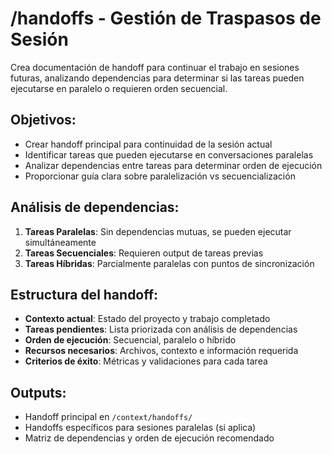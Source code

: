  # /handoffs - Gestión de Traspasos de Sesión

Crea documentación de handoff para continuar el trabajo en sesiones futuras, analizando dependencias para determinar si las tareas pueden ejecutarse en paralelo o requieren orden secuencial.

## Objetivos:
- Crear handoff principal para continuidad de la sesión actual
- Identificar tareas que pueden ejecutarse en conversaciones paralelas
- Analizar dependencias entre tareas para determinar orden de ejecución
- Proporcionar guía clara sobre paralelización vs secuencialización

## Análisis de dependencias:
1. **Tareas Paralelas**: Sin dependencias mutuas, se pueden ejecutar simultáneamente
2. **Tareas Secuenciales**: Requieren output de tareas previas
3. **Tareas Híbridas**: Parcialmente paralelas con puntos de sincronización

## Estructura del handoff:
- **Contexto actual**: Estado del proyecto y trabajo completado
- **Tareas pendientes**: Lista priorizada con análisis de dependencias
- **Orden de ejecución**: Secuencial, paralelo o híbrido
- **Recursos necesarios**: Archivos, contexto e información requerida
- **Criterios de éxito**: Métricas y validaciones para cada tarea

## Outputs:
- Handoff principal en `/context/handoffs/`
- Handoffs específicos para sesiones paralelas (si aplica)
- Matriz de dependencias y orden de ejecución recomendado              